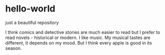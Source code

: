 # hello-world
just a beautiful repository

I think comics and detective stories are much easier to read but I prefer to read novels - historical or modern. 
I like music. My musical tastes are different, it depends on my mood. But I think every apple is good in its season.
